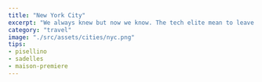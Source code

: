 ```yaml
---
title: "New York City"
excerpt: "We always knew but now we know. The tech elite mean to leave us all behind."
category: "travel"
image: "./src/assets/cities/nyc.png"
tips:
- pisellino
- sadelles
- maison-premiere
---
```




